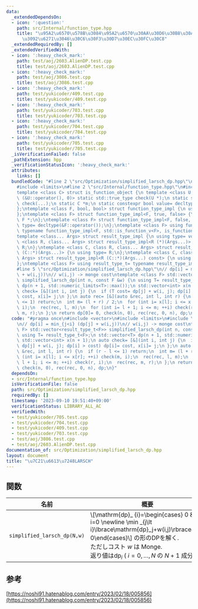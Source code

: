 ```yaml
---
data:
  _extendedDependsOn:
  - icon: ':question:'
    path: src/Internal/function_type.hpp
    title: "\u95A2\u6570\u578B\u3084\u95A2\u6570\u30AA\u30D6\u30B8\u30A7\u30AF\u30C8\
      \u3092\u6271\u3046\u30C6\u30F3\u30D7\u30EC\u30FC\u30C8"
  _extendedRequiredBy: []
  _extendedVerifiedWith:
  - icon: ':heavy_check_mark:'
    path: test/aoj/2603.AlienDP.test.cpp
    title: test/aoj/2603.AlienDP.test.cpp
  - icon: ':heavy_check_mark:'
    path: test/aoj/3086.test.cpp
    title: test/aoj/3086.test.cpp
  - icon: ':heavy_check_mark:'
    path: test/yukicoder/409.test.cpp
    title: test/yukicoder/409.test.cpp
  - icon: ':heavy_check_mark:'
    path: test/yukicoder/703.test.cpp
    title: test/yukicoder/703.test.cpp
  - icon: ':heavy_check_mark:'
    path: test/yukicoder/704.test.cpp
    title: test/yukicoder/704.test.cpp
  - icon: ':heavy_check_mark:'
    path: test/yukicoder/705.test.cpp
    title: test/yukicoder/705.test.cpp
  _isVerificationFailed: false
  _pathExtension: hpp
  _verificationStatusIcon: ':heavy_check_mark:'
  attributes:
    links: []
  bundledCode: "#line 2 \"src/Optimization/simplified_larsch_dp.hpp\"\n#include <vector>\n\
    #include <limits>\n#line 2 \"src/Internal/function_type.hpp\"\n#include <type_traits>\n\
    template <class C> struct is_function_object {\n template <class U, int dummy=\
    \ (&U::operator(), 0)> static std::true_type check(U *);\n static std::false_type\
    \ check(...);\n static C *m;\n static constexpr bool value= decltype(check(m))::value;\n\
    };\ntemplate <class F, bool, bool> struct function_type_impl {\n using type= void;\n\
    };\ntemplate <class F> struct function_type_impl<F, true, false> {\n using type=\
    \ F *;\n};\ntemplate <class F> struct function_type_impl<F, false, true> {\n using\
    \ type= decltype(&F::operator());\n};\ntemplate <class F> using function_type_t=\
    \ typename function_type_impl<F, std::is_function_v<F>, is_function_object<F>::value>::type;\n\
    template <class... Args> struct result_type_impl {\n using type= void;\n};\ntemplate\
    \ <class R, class... Args> struct result_type_impl<R (*)(Args...)> {\n using type=\
    \ R;\n};\ntemplate <class C, class R, class... Args> struct result_type_impl<R\
    \ (C::*)(Args...)> {\n using type= R;\n};\ntemplate <class C, class R, class...\
    \ Args> struct result_type_impl<R (C::*)(Args...) const> {\n using type= R;\n\
    };\ntemplate <class F> using result_type_t= typename result_type_impl<function_type_t<F>>::type;\n\
    #line 5 \"src/Optimization/simplified_larsch_dp.hpp\"\n// dp[i] = min_{j<i} (dp[j]\
    \ + w(i,j))\n// w(i,j) -> monge cost\ntemplate <class F> std::vector<result_type_t<F>>\
    \ simplified_larsch_dp(int n, const F &w) {\n using T= result_type_t<F>;\n std::vector<T>\
    \ dp(n + 1, std::numeric_limits<T>::max());\n std::vector<int> x(n + 1);\n auto\
    \ check= [&](int i, int j) {\n  if (T cost= dp[j] + w(i, j); dp[i] > cost) dp[i]=\
    \ cost, x[i]= j;\n };\n auto rec= [&](auto &rec, int l, int r) {\n  if (r - l\
    \ <= 1) return;\n  int m= (l + r) / 2;\n  for (int i= x[l]; i <= x[r]; ++i) check(m,\
    \ i);\n  rec(rec, l, m);\n  for (int i= l + 1; i <= m; ++i) check(r, i);\n  rec(rec,\
    \ m, r);\n };\n return dp[0]= 0, check(n, 0), rec(rec, 0, n), dp;\n}\n"
  code: "#pragma once\n#include <vector>\n#include <limits>\n#include \"src/Internal/function_type.hpp\"\
    \n// dp[i] = min_{j<i} (dp[j] + w(i,j))\n// w(i,j) -> monge cost\ntemplate <class\
    \ F> std::vector<result_type_t<F>> simplified_larsch_dp(int n, const F &w) {\n\
    \ using T= result_type_t<F>;\n std::vector<T> dp(n + 1, std::numeric_limits<T>::max());\n\
    \ std::vector<int> x(n + 1);\n auto check= [&](int i, int j) {\n  if (T cost=\
    \ dp[j] + w(i, j); dp[i] > cost) dp[i]= cost, x[i]= j;\n };\n auto rec= [&](auto\
    \ &rec, int l, int r) {\n  if (r - l <= 1) return;\n  int m= (l + r) / 2;\n  for\
    \ (int i= x[l]; i <= x[r]; ++i) check(m, i);\n  rec(rec, l, m);\n  for (int i=\
    \ l + 1; i <= m; ++i) check(r, i);\n  rec(rec, m, r);\n };\n return dp[0]= 0,\
    \ check(n, 0), rec(rec, 0, n), dp;\n}"
  dependsOn:
  - src/Internal/function_type.hpp
  isVerificationFile: false
  path: src/Optimization/simplified_larsch_dp.hpp
  requiredBy: []
  timestamp: '2023-09-10 19:51:40+09:00'
  verificationStatus: LIBRARY_ALL_AC
  verifiedWith:
  - test/yukicoder/705.test.cpp
  - test/yukicoder/704.test.cpp
  - test/yukicoder/409.test.cpp
  - test/yukicoder/703.test.cpp
  - test/aoj/3086.test.cpp
  - test/aoj/2603.AlienDP.test.cpp
documentation_of: src/Optimization/simplified_larsch_dp.hpp
layout: document
title: "\u7C21\u6613\u7248LARSCH"
---
```


## 関数

| 名前         | 概要                                                 | 計算量                         |
| ------------ | ---------------------------------------------------- | ------------------------------ |
| `simplified_larsch_dp(N,w)` | \\[\mathrm{dp}_ {i}=\begin{cases} 0 & i=0 \newline \min _{j\lt i}\lbrace\mathrm{dp}_j+w(i,j)\rbrace&i\gt 0\end{cases}\\] の形のDPを解く.<br>ただしコスト $w$ は Monge.<br> 返り値は$\mathrm{dp}_i$ ( $i=0,\dots,N$ の $N+1$ 成分 ) |           $\mathcal{O}(N\log N)$             |

## 参考
[https://noshi91.hatenablog.com/entry/2023/02/18/005856](https://noshi91.hatenablog.com/entry/2023/02/18/005856)

